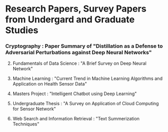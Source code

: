 # Research Papers, Survey Papers from Undergard and Graduate Studies

### Cryptography : Paper Summary of "Distillation as a Defense to Adversarial Perturbations against Deep Neural Networks"

2. Fundamentals of Data Science : "A Brief Survey on Deep Neural Network"

3. Machine Learning : "Current Trend in Machine Learning Algorithms and Application on Health Sensor Data"

4. Masters Project : "Intelligent Chatbot using Deep Learning"

5. Undergraduate Thesis : "A Survey on Application of Cloud Computing for Sensor Network"

6. Web Search and Information Retrieval : "Text Summerization Techniques"
